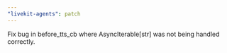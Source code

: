 ```yaml
---
"livekit-agents": patch
---
```


Fix bug in before_tts_cb where AsyncIterable[str] was not being handled correctly.
